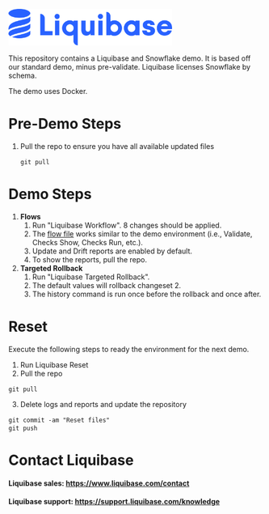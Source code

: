 <p align="left">
  <img src="img/liquibase.png" alt="Liquibase Logo" title="Liquibase Logo" width="324" height="72">
</p>

This repository contains a Liquibase and Snowflake demo. It is based off our standard demo, minus pre-validate. Liquibase licenses Snowflake by schema.

The demo uses Docker.

# Pre-Demo Steps
1. Pull the repo to ensure you have all available updated files<br>
     ```
     git pull
     ```

# Demo Steps
1. **Flows**
    1. Run "Liquibase Workflow". 8 changes should be applied.
    1. The [flow file](liquibase.flowfile.yaml) works similar to the demo environment (i.e., Validate, Checks Show, Checks Run, etc.).
    1. Update and Drift reports are enabled by default.
    1. To show the reports, pull the repo.
1. **Targeted Rollback**
    1. Run "Liquibase Targeted Rollback".
    1. The default values will rollback changeset 2.
    1. The history command is run once before the rollback and once after.

# Reset
Execute the following steps to ready the environment for the next demo.
1. Run Liquibase Reset
1. Pull the repo
```
git pull
```
3. Delete logs and reports and update the repository

```
git commit -am "Reset files"
git push
```

# Contact Liquibase
#### Liquibase sales: https://www.liquibase.com/contact
#### Liquibase support: https://support.liquibase.com/knowledge
